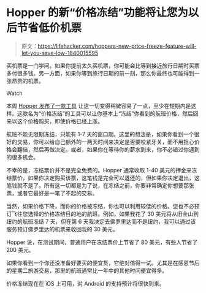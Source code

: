 # Hopper 的新“价格冻结”功能将让您为以后节省低价机票

> 原文：<https://lifehacker.com/hoppers-new-price-freeze-feature-will-let-you-save-low-1840015595>

买机票是一门学问。如果你提前太久买机票，你可能会比等到接近旅行日期时买票多付很多钱。另一方面，如果你等到旅行日期的前一刻，那么你最终也可能得到一张昂贵的机票。

Watch

本周 [Hopper 发布了一款工具](https://media.hopper.com/news/introducing-price-freeze-on-hopper) 让这一切变得稍微容易了一点，至少在短期内是这样。这款名为“价格冻结”的工具可以让你基本上“冻结”你看到的航班价格，然后回来以这个价格购买，即使价格已经上涨。

航班不能无限期冻结，只能有 1-7 天的窗口期。这里的想法是，如果你看到一个很好的交易，你可以给自己额外的一两天时间来决定是否要咬紧牙关，而不用担心价格会翻倍，然后再做决定。或者，如果你在等待你的薪水到来，你不必错过你遇到的很多机会。

不幸的是，冻结票价并不是完全免费的。Hopper 通常收取 1-40 美元的押金来冻结票价，如果你决定购买该票，这笔钱是完全可以退还的，但如果你决定退出，这笔钱就不是了。所有这一切都是为了说，在冻结之前，你要非常确定你想要那张票，或者它最好是一笔了不起的交易。

当然，如果价格下降，而你的价格被冻结，你也可以利用较低的价格。您也不必预订飞往您选择的价格冻结目的地的航班。例如，如果我花了 30 美元将从旧金山到纽约的航班冻结 7 天，但在第 6 天我决定去佛罗里达而不是纽约，我可以通过该服务预订佛罗里达的机票来收回我的 30 美元。

Hopper 说，在测试期间，普通用户在冻结票价上节省了 80 美元，有些人节省了 200 美元。

如果你看到一个你还没准备好要买的便宜货，它绝对值得一试。尤其是在感恩节后的星期二旅游交易，那里的航班通常比一年中的其他时间便宜得多。

价格冻结现在在 iOS 上可用，对 Android 的支持预计将很快到来。